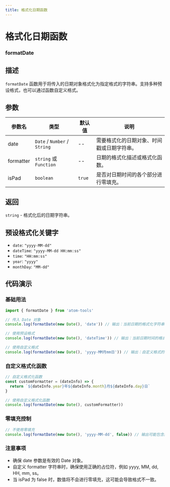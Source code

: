 ```yaml
---
title: 格式化日期函数
---
```


# 格式化日期函数

### formatDate

## 描述

`formatDate` 函数用于将传入的日期对象格式化为指定格式的字符串。支持多种预设格式，也可以通过函数自定义格式。

## 参数

| 参数名    | 类型                         | 默认值 | 说明                                       |
| --------- | ---------------------------- | ------ | ------------------------------------------ |
| date      | `Date` / `Number` / `String` | --     | 需要格式化的日期对象、时间戳或日期字符串。 |
| formatter | `string` 或 `Function`       | --     | 日期的格式化描述或格式化函数。             |
| isPad     | `boolean`                    | `true` | 是否对日期时间的各个部分进行零填充。       |

## 返回

`string` - 格式化后的日期字符串。

## 预设格式化关键字

- `date`: `"yyyy-MM-dd"`
- `dateTime`: `"yyyy-MM-dd HH:mm:ss"`
- `time`: `"HH:mm:ss"`
- `year`: `"yyyy"`
- `monthDay`: `"MM-dd"`

## 代码演示

### 基础用法

```javascript
import { formatDate } from 'atom-tools'

// 传入 Date 对象
console.log(formatDate(new Date(), 'date')) // 输出：当前日期的格式化字符串，例如 "2024-04-29"

// 使用预设格式
console.log(formatDate(new Date(), 'dateTime')) // 输出：当前日期时间的格式化字符串

// 使用自定义格式
console.log(formatDate(new Date(), 'yyyy-MM月mm日')) // 输出：自定义格式的字符串
```

### 自定义格式化函数

```javascript
// 自定义格式化函数
const customFormatter = (dateInfo) => {
  return `${dateInfo.year}年${dateInfo.month}月${dateInfo.day}日`
}

// 使用自定义格式化函数
console.log(formatDate(new Date(), customFormatter))
```

### 零填充控制

```javascript
// 不使用零填充
console.log(formatDate(new Date(), 'yyyy-MM-dd', false)) // 输出可能包含非零填充的字符串，例如 "2024-4-29"
```

### 注意事项

- 确保 date 参数是有效的 Date 对象。
- 自定义 formatter 字符串时，确保使用正确的占位符，例如 yyyy, MM, dd, HH, mm, ss。
- 当 isPad 为 false 时，数值将不会进行零填充，这可能会导致格式不一致。
